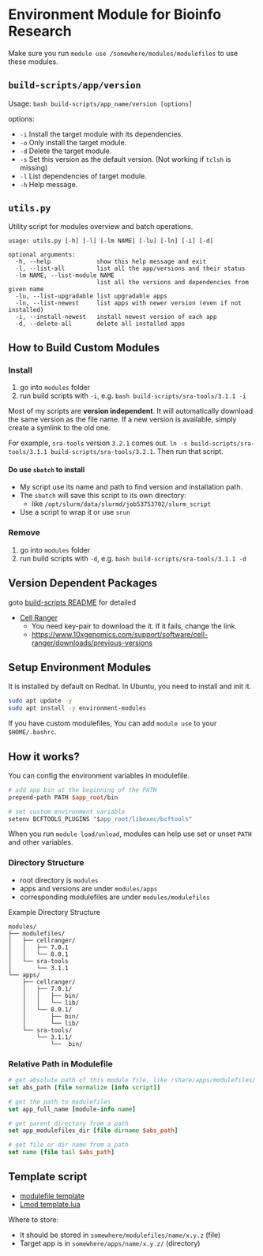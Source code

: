 # Environment Module for Bioinfo Research

Make sure you run `module use /somewhere/modules/modulefiles` to use these modules.

## `build-scripts/app/version`

Usage: `bash build-scripts/app_name/version [options]`

options:

- `-i`  Install the target module with its dependencies.
- `-o`  Only install the target module.
- `-d`  Delete the target module.
- `-s`  Set this version as the default version. (Not working if `tclsh` is missing)
- `-l`  List dependencies of target module.
- `-h`  Help message.

## `utils.py`

Utility script for modules overview and batch operations.

```
usage: utils.py [-h] [-l] [-lm NAME] [-lu] [-ln] [-i] [-d]

optional arguments:
  -h, --help             show this help message and exit
  -l, --list-all         list all the app/versions and their status
  -lm NAME, --list-module NAME
                         list all the versions and dependencies from given name
  -lu, --list-upgradable list upgradable apps
  -ln, --list-newest     list apps with newer version (even if not installed)
  -i, --install-newest   install newest version of each app
  -d, --delete-all       delete all installed apps
```

## How to Build Custom Modules

### Install

1. go into `modules` folder
2. run build scripts with `-i`, e.g. `bash build-scripts/sra-tools/3.1.1 -i`

Most of my scripts are **version independent**. It will automatically download the same version as the file name.  If a new version is available, simply create a symlink to the old one.

For example, `sra-tools` version `3.2.1` comes out. `ln -s build-scripts/sra-tools/3.1.1 build-scripts/sra-tools/3.2.1`. Then run that script.

#### Do use `sbatch` to install

- My script use its name and path to find version and installation path.
- The `sbatch` will save this script to its own directory:
  - like `/opt/slurm/data/slurmd/job53753702/slurm_script`
- Use a script to wrap it or use `srun`

### Remove

1. go into `modules` folder
2. run build scripts with `-d`, e.g. `bash build-scripts/sra-tools/3.1.1 -d`

## Version Dependent Packages

goto [build-scripts README](build-scripts/README.md) for detailed

- [Cell Ranger](build-scripts/README.md#cell-ranger)
  - You need key-pair to download the it. If it fails, change the link.
  - https://www.10xgenomics.com/support/software/cell-ranger/downloads/previous-versions

## Setup Environment Modules

It is installed by default on Redhat. In Ubuntu, you need to install and init it.

```bash
sudo apt update -y
sudo apt install -y environment-modules
```

If you have custom modulefiles, You can add `module use` to your `$HOME/.bashrc`.

## How it works?

You can config the environment variables in modulefile.

```tcl
# add app bin at the beginning of the PATH
prepend-path PATH $app_root/bin

# set custom environment variable
setenv BCFTOOLS_PLUGINS "$app_root/libexec/bcftools"
```

When you run `module load/unload`, modules can help use set or unset `PATH` and other variables.

### Directory Structure

- root directory is `modules`
- apps and versions are under `modules/apps`
- corresponding modulefiles are under `modules/modulefiles`

Example Directory Structure

```
modules/
├── modulefiles/
│   ├── cellranger/
│   │   ├── 7.0.1
│   │   └── 8.0.1
│   └── sra-tools
│       └── 3.1.1
└── apps/
    ├── cellranger/
    │   ├── 7.0.1/
    │   │   ├── bin/
    │   │   └── lib/
    │   └── 8.0.1/
    │       ├── bin/
    │       └── lib/
    └── sra-tools/
        └── 3.1.1/
            └──  bin/
```

### Relative Path in Modulefile

```tcl
# get absolute path of this module file, like /share/apps/modulefiles/
set abs_path [file normalize [info script]]

# get the path to modulefiles
set app_full_name [module-info name]

# get parent directory from a path
set app_modulefiles_dir [file dirname $abs_path]

# get file or dir name from a path
set name [file tail $abs_path]
```

## Template script

- [modulefile template](build-scripts/template)
- [Lmod template.lua](build-scripts/template.lua)

Where to store:

- It should be stored in `somewhere/modulefiles/name/x.y.z` (file)
- Target app is in `somewhere/apps/name/x.y.z/` (directory)
